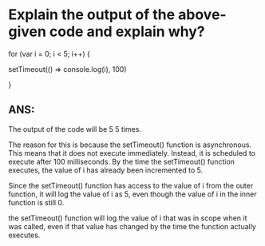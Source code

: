  # Explain the output of the above-given code and explain why?

for (var i = 0; i < 5; i++) {

  setTimeout(() => console.log(i), 100)

}

## ANS:

The output of the code will be 5 5 times.

The reason for this is because the setTimeout() function is asynchronous. This means that it does not execute immediately. Instead, it is scheduled to execute after 100 milliseconds. By the time the setTimeout() function executes, the value of i has already been incremented to 5.

Since the setTimeout() function has access to the value of i from the outer function, it will log the value of i as 5, even though the value of i in the inner function is still 0.

the setTimeout() function will log the value of i that was in scope when it was called, even if that value has changed by the time the function actually executes.
